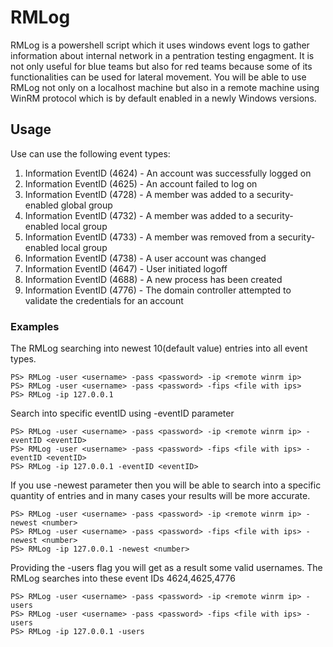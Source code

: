 # RMLog
RMLog is a powershell script which it uses windows event logs to gather information about internal network in a pentration testing engagment. It is not only useful for blue teams but also for red teams because some of its functionalities can be used for lateral movement. You will be able to use RMLog not only on a localhost machine but also in a remote machine using WinRM protocol which is by default enabled in a newly Windows versions. 


## Usage

Use can use the following event types:

1) Information EventID (4624) - An account was successfully logged on
2) Information EventID (4625) - An account failed to log on
3) Information EventID (4728) - A member was added to a security-enabled global group 
4) Information EventID (4732) - A member was added to a security-enabled local group
5) Information EventID (4733) - A member was removed from a security-enabled local group
6) Information EventID (4738) - A user account was changed
7) Information EventID (4647) - User initiated logoff
8) Information EventID (4688) - A new process has been created
9) Information EventID (4776) - The domain controller attempted to validate the credentials for an account

### Examples

The RMLog searching into newest 10(default value) entries into all event types.

```
PS> RMLog -user <username> -pass <password> -ip <remote winrm ip>
PS> RMLog -user <username> -pass <password> -fips <file with ips>
PS> RMLog -ip 127.0.0.1
```

Search into specific eventID using -eventID parameter
```
PS> RMLog -user <username> -pass <password> -ip <remote winrm ip> -eventID <eventID>
PS> RMLog -user <username> -pass <password> -fips <file with ips> -eventID <eventID>
PS> RMLog -ip 127.0.0.1 -eventID <eventID> 
```

If you use -newest parameter then you will be able to search into a specific quantity of entries and in many cases your results will be more accurate.

```
PS> RMLog -user <username> -pass <password> -ip <remote winrm ip> -newest <number>
PS> RMLog -user <username> -pass <password> -fips <file with ips> -newest <number>
PS> RMLog -ip 127.0.0.1 -newest <number>
```

Providing the -users flag you will get as a result some valid usernames. The RMLog searches into these event IDs 4624,4625,4776 

```
PS> RMLog -user <username> -pass <password> -ip <remote winrm ip> -users
PS> RMLog -user <username> -pass <password> -fips <file with ips> -users
PS> RMLog -ip 127.0.0.1 -users
```

